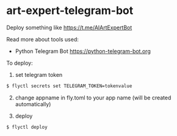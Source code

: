 # art-expert-telegram-bot

Deploy something like https://t.me/AIArtExpertBot

Read more about tools used:
- Python Telegram Bot https://python-telegram-bot.org

To deploy:

1. set telegram token

```sh
$ flyctl secrets set TELEGRAM_TOKEN=tokenvalue
```

2. change appname in fly.toml to your app name (will be created automatically)

3. deploy

```sh
$ flyctl deploy
```
